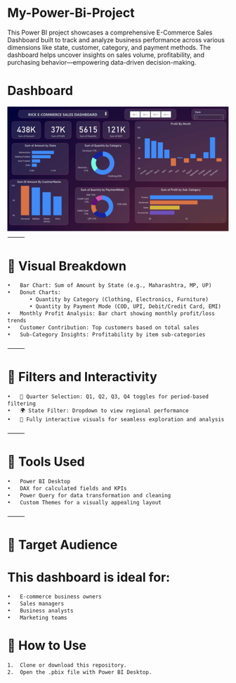 # My-Power-Bi-Project
This Power BI project showcases a comprehensive E-Commerce Sales Dashboard built to track and analyze business performance across various dimensions like state, customer, category, and payment methods. The dashboard helps uncover insights on sales volume, profitability, and purchasing behavior—empowering data-driven decision-making.
# Dashboard	
 ![image alt](https://github.com/sayamdip/My-Power-Bi-Project/blob/68c1026b2a32289b894ee89e45368c73e761922f/Dashboard%20Screenshot.png)
⸻

# 📍 Visual Breakdown
	•	Bar Chart: Sum of Amount by State (e.g., Maharashtra, MP, UP)
	•	Donut Charts:
	       • Quantity by Category (Clothing, Electronics, Furniture)
	       • Quantity by Payment Mode (COD, UPI, Debit/Credit Card, EMI)
	•	Monthly Profit Analysis: Bar chart showing monthly profit/loss trends
	•	Customer Contribution: Top customers based on total sales
	•	Sub-Category Insights: Profitability by item sub-categories

⸻

# 🧩 Filters and Interactivity
	•	📅 Quarter Selection: Q1, Q2, Q3, Q4 toggles for period-based filtering
	•	🌍 State Filter: Dropdown to view regional performance
	•	🔄 Fully interactive visuals for seamless exploration and analysis

⸻

# 🧰 Tools Used
	•	Power BI Desktop
	•	DAX for calculated fields and KPIs
	•	Power Query for data transformation and cleaning
	•	Custom Themes for a visually appealing layout

⸻

# 👥 Target Audience

# This dashboard is ideal for:
	•	E-commerce business owners
	•	Sales managers
	•	Business analysts
	•	Marketing teams
# 🚀 How to Use
	1.	Clone or download this repository.
	2.	Open the .pbix file with Power BI Desktop.
